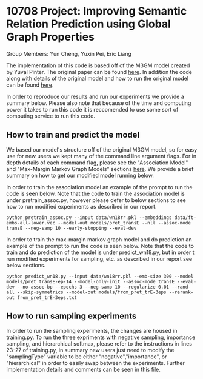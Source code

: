 # 10708 Project: Improving Semantic Relation Prediction using Global Graph Properties
Group Members: Yun Cheng, Yuxin Pei, Eric Liang

The implementation of this code is based off of the M3GM model created by Yuval Pinter. The original paper can be found [here](https://arxiv.org/abs/1808.08644). In addition the code along with details of the original model and how to run the original model can be found [here](https://github.com/yuvalpinter/m3gm).

In order to reproduce our results and run our experiments we provide a summary below. Please also note that because of the time and computing power it takes to run this code it is reccomended to use some sort of computing service to run this code.

## How to train and predict the model
We based our model's structure off of the original M3GM model, so for easy use for new users we kept many of the command line argument flags. For in depth details of each command flag, please see the "Association Model" and "Max-Margin Markov Graph Models" sections [here](https://github.com/yuvalpinter/m3gm). We provide a brief summary on how to get our modified model running below.

In order to train the association model an example of the prompt to run the code is seen below. Note that the code to train the association model is under pretrain_assoc.py, however please defer to below sections to see how to run modified experiments as described in our report.
```
python pretrain_assoc.py --input data/wn18rr.pkl --embeddings data/ft-embs-all-lower.vec --model-out models/pret_transE --nll --assoc-mode transE --neg-samp 10 --early-stopping --eval-dev
```

In order to train the max-margin markov graph model and do prediction an example of the prompt to run the code is seen below. Note that the code to train and do prediction of the model is under predict_wn18.py, but in order t run modified experiments for sampling, etc. as described in our report see below sections.
```
python predict_wn18.py --input data/wn18rr.pkl --emb-size 300 --model models/pret_transE-ep-14 --model-only-init --assoc-mode transE --eval-dev --no-assoc-bp --epochs 3 --neg-samp 10 --regularize 0.01 --rand-all --skip-symmetrics --model-out models/from_pret_trE-3eps --rerank-out from_pret_trE-3eps.txt
```

## How to run sampling experiments
In order to run the sampling experiments, the changes are housed in training.py. To run the three expriments with negative sampling, importance sampling, and hierarchical softmax, please refer to the instructions in lines 23-27 of training.py, in summary new users just need to modify the "samplingType" variable to be either "negative","importance", or "hierarchical" in order to easily swap between the experiments. Further implementation details and comments can be seen in this file.
